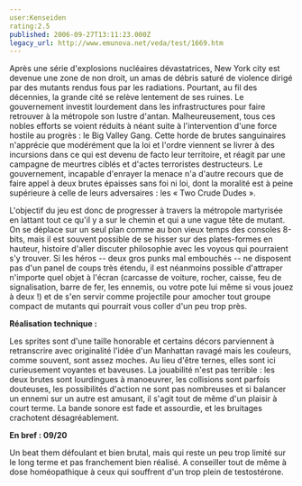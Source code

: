 ```yaml
---
user:Kenseiden
rating:2.5
published: 2006-09-27T13:11:23.000Z
legacy_url: http://www.emunova.net/veda/test/1669.htm
---
```

Après une série d'explosions nucléaires dévastatrices, New York city est devenue une zone de non droit, un amas de débris saturé de violence dirigé par des mutants rendus fous par les radiations. Pourtant, au fil des décennies, la grande cité se relève lentement de ses ruines. Le gouvernement investit lourdement dans les infrastructures pour faire retrouver à la métropole son lustre d'antan. Malheureusement, tous ces nobles efforts se voient réduits à néant suite à l'intervention d'une force hostile au progrès : le Big Valley Gang. Cette horde de brutes sanguinaires n'apprécie que modérément que la loi et l'ordre viennent se livrer à des incursions dans ce qui est devenu de facto leur territoire, et réagit par une campagne de meurtres ciblés et d'actes terroristes destructeurs. Le gouvernement, incapable d'enrayer la menace n'a d'autre recours que de faire appel à deux brutes épaisses sans foi ni loi, dont la moralité est à peine supérieure à celle de leurs adversaires : les « Two Crude Dudes ».  

  

L'objectif du jeu est donc de progresser à travers la métropole martyrisée en lattant tout ce qu'il y a sur le chemin et qui a une vague tête de mutant. On se déplace sur un seul plan comme au bon vieux temps des consoles 8-bits, mais il est souvent possible de se hisser sur des plates-formes en hauteur, histoire d'aller discuter philosophie avec les voyous qui pourraient s'y trouver. Si les héros -- deux gros punks mal embouchés -- ne disposent pas d'un panel de coups très étendu, il est néanmoins possible d'attraper n'importe quel objet à l'écran (carcasse de voiture, rocher, caisse, feu de signalisation, barre de fer, les ennemis, ou votre pote lui même si vous jouez à deux !) et de s'en servir comme projectile pour amocher tout groupe compact de mutants qui pourrait vous coller d'un peu trop près.   

  

**Réalisation technique :**   

Les sprites sont d'une taille honorable et certains décors parviennent à retranscrire avec originalité l'idée d'un Manhattan ravagé mais les couleurs, comme souvent, sont assez moches. Au lieu d'être ternes, elles sont ici curieusement voyantes et baveuses. La jouabilité n'est pas terrible : les deux brutes sont lourdingues à manoeuvrer, les collisions sont parfois douteuses, les possibilités d'action ne sont pas nombreuses et si balancer un ennemi sur un autre est amusant, il s'agit tout de même d'un plaisir à court terme. La bande sonore est fade et assourdie, et les bruitages crachotent désagréablement.   

  

**En bref : 09/20**   

Un beat them défoulant et bien brutal, mais qui reste un peu trop limité sur le long terme et pas franchement bien réalisé. A conseiller tout de même à dose homéopathique à ceux qui souffrent d'un trop plein de testostérone.